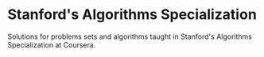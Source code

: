# Stanford's Algorithms Specialization
Solutions for problems sets and algorithms taught in Stanford's Algorithms Specialization at Coursera.
